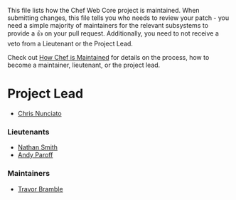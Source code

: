 
This file lists how the Chef Web Core project is maintained. When submitting changes,
this file tells you who needs to review your patch - you need a simple majority of
maintainers for the relevant subsystems to provide a :+1: on your pull request. Additionally,
you need to not receive a veto from a Lieutenant or the Project Lead.

Check out [How Chef is Maintained](https://github.com/opscode/chef-rfc/blob/master/rfc030-maintenance-policy.md#how-the-project-is-maintained) for details on
the process, how to become a maintainer, lieutenant, or the project lead.

# Project Lead

* [Chris Nunciato](http://github.com/cnunciato)

### Lieutenants

* [Nathan Smith](https://github.com/smith)
* [Andy Paroff](https://github.com/unikitteh)

### Maintainers

* [Travor Bramble](https://github.com/TrevorBramble)
